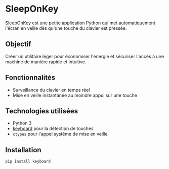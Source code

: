 # SleepOnKey

SleepOnKey est une petite application Python qui met automatiquement l'écran en veille dès qu'une touche du clavier est pressée.

## Objectif
Créer un utilitaire léger pour économiser l'énergie et sécuriser l'accès à une machine de manière rapide et intuitive.

## Fonctionnalités
- Surveillance du clavier en temps réel
- Mise en veille instantanée au moindre appui sur une touche

## Technologies utilisées
- Python 3
- [keyboard](https://pypi.org/project/keyboard/) pour la détection de touches
- `ctypes` pour l'appel système de mise en veille

## Installation

```bash
pip install keyboard
